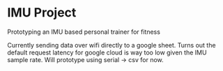 # IMU Project
Prototyping an IMU based personal trainer for fitness

Currently sending data over wifi directly to a google sheet. Turns out the default request latency for google cloud is way too low given the IMU sample rate. Will prototype using serial -> csv for now.
